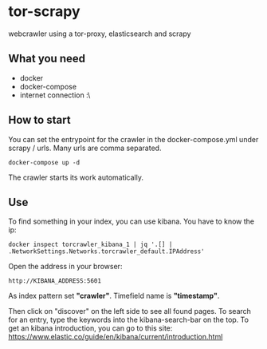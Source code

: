 # tor-scrapy
webcrawler using a tor-proxy, elasticsearch and scrapy

## What you need
- docker
- docker-compose
- internet connection :\

## How to start
You can set the entrypoint for the crawler in the docker-compose.yml under scrapy / urls. Many urls are comma separated.
```
docker-compose up -d
```
The crawler starts its work automatically.

## Use
To find something in your index, you can use kibana. You have to know the ip:
```
docker inspect torcrawler_kibana_1 | jq '.[] | .NetworkSettings.Networks.torcrawler_default.IPAddress'
```
Open the address in your browser:
```
http://KIBANA_ADDRESS:5601
```
As index pattern set __"crawler"__. Timefield name is __"timestamp"__.

Then click on "discover" on the left side to see all found pages.
To search for an entry, type the keywords into the kibana-search-bar on the top.
To get an kibana introduction, you can go to this site: https://www.elastic.co/guide/en/kibana/current/introduction.html
